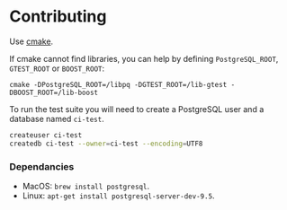 # Contributing

Use [cmake](https://cmake.org).

If cmake cannot find libraries, you can help by defining `PostgreSQL_ROOT`, `GTEST_ROOT` 
or `BOOST_ROOT`: 

```
cmake -DPostgreSQL_ROOT=/libpq -DGTEST_ROOT=/lib-gtest -DBOOST_ROOT=/lib-boost
```

To run the test suite you will need to create a PostgreSQL user and a database named `ci-test`.

```bash
createuser ci-test
createdb ci-test --owner=ci-test --encoding=UTF8 
```

### Dependancies

* MacOS: `brew install postgresql`.
* Linux: `apt-get install postgresql-server-dev-9.5`.